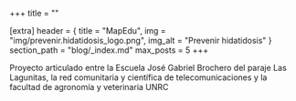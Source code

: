 +++
title = ""

[extra]
header = { title = "MapEdu", img = "img/prevenir.hidatidosis_logo.png", img_alt = "Prevenir hidatidosis" }
section_path = "blog/_index.md"
max_posts = 5
+++

Proyecto articulado entre la Escuela José Gabriel Brochero del paraje Las Lagunitas, la red comunitaria y científica de telecomunicaciones y la facultad de agronomía y veterinaria UNRC
